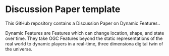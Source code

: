# Discussion Paper template

This GitHub repository contains a Discussion Paper on Dynamic Features..

Dynamic Features are Features which can change location, shape, and state over time. They take OGC Features beyond the static representations of the real world to dynamic players in a real-time, three dimensiona digital twin of the universe.
